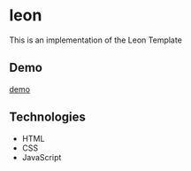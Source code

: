 # leon
This is an implementation of the Leon Template

## Demo
[demo](https://mohamed-dahni.github.io/leon/)

## Technologies
- HTML
- CSS
- JavaScript
